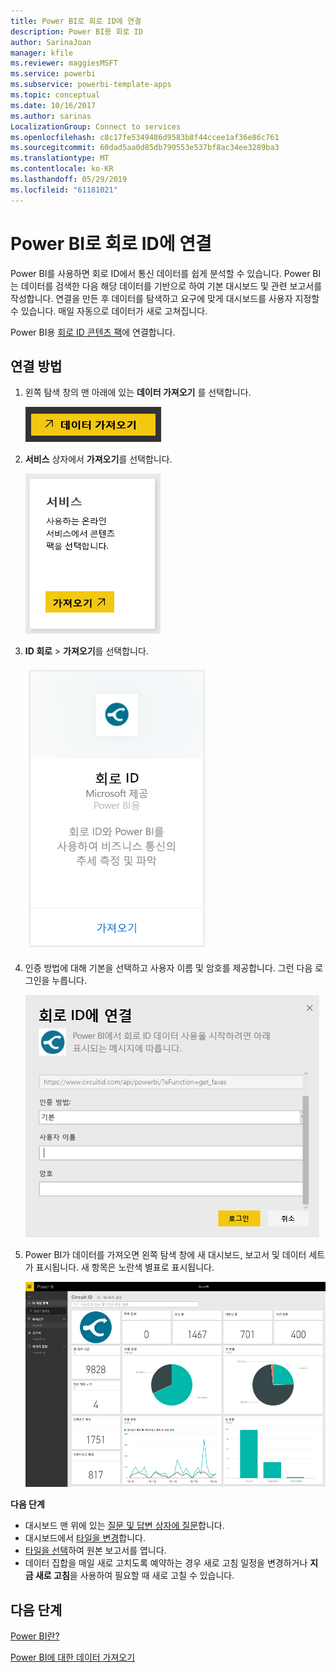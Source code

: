 ```yaml
---
title: Power BI로 회로 ID에 연결
description: Power BI용 회로 ID
author: SarinaJoan
manager: kfile
ms.reviewer: maggiesMSFT
ms.service: powerbi
ms.subservice: powerbi-template-apps
ms.topic: conceptual
ms.date: 10/16/2017
ms.author: sarinas
LocalizationGroup: Connect to services
ms.openlocfilehash: c8c17fe5349486d9583b8f44ccee1af36e86c761
ms.sourcegitcommit: 60dad5aa0d85db790553e537bf8ac34ee3289ba3
ms.translationtype: MT
ms.contentlocale: ko-KR
ms.lasthandoff: 05/29/2019
ms.locfileid: "61181021"
---
```

# <a name="connect-to-circuit-id-with-power-bi"></a>Power BI로 회로 ID에 연결
Power BI를 사용하면 회로 ID에서 통신 데이터를 쉽게 분석할 수 있습니다. Power BI는 데이터를 검색한 다음 해당 데이터를 기반으로 하여 기본 대시보드 및 관련 보고서를 작성합니다. 연결을 만든 후 데이터를 탐색하고 요구에 맞게 대시보드를 사용자 지정할 수 있습니다. 매일 자동으로 데이터가 새로 고쳐집니다.

Power BI용 [회로 ID 콘텐츠 팩](https://app.powerbi.com/getdata/services/circuitid)에 연결합니다.

## <a name="how-to-connect"></a>연결 방법
1. 왼쪽 탐색 창의 맨 아래에 있는 **데이터 가져오기** 를 선택합니다.
   
    ![](media/service-connect-to-circuit-id/getdata.png)
2. **서비스** 상자에서 **가져오기**를 선택합니다.
   
    ![](media/service-connect-to-circuit-id/services.png)
3. **ID 회로** \> **가져오기**를 선택합니다.
   
    ![](media/service-connect-to-circuit-id/circuitid.png)
4. 인증 방법에 대해 기본을 선택하고 사용자 이름 및 암호를 제공합니다. 그런 다음 로그인을 누릅니다.
   
    ![](media/service-connect-to-circuit-id/circuitid_login.png)
5. Power BI가 데이터를 가져오면 왼쪽 탐색 창에 새 대시보드, 보고서 및 데이터 세트가 표시됩니다. 새 항목은 노란색 별표로 표시됩니다.
   
    ![](media/service-connect-to-circuit-id/circuitid_dashboard_chrome.png)

**다음 단계**

* 대시보드 맨 위에 있는 [질문 및 답변 상자에 질문](consumer/end-user-q-and-a.md)합니다.
* 대시보드에서 [타일을 변경](service-dashboard-edit-tile.md)합니다.
* [타일을 선택](consumer/end-user-tiles.md)하여 원본 보고서를 엽니다.
* 데이터 집합을 매일 새로 고치도록 예약하는 경우 새로 고침 일정을 변경하거나 **지금 새로 고침**을 사용하여 필요할 때 새로 고칠 수 있습니다.

## <a name="next-steps"></a>다음 단계
[Power BI란?](power-bi-overview.md)

[Power BI에 대한 데이터 가져오기](service-get-data.md)

